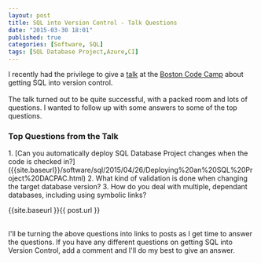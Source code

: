 ```yaml
---
layout: post
title: SQL into Version Control - Talk Questions
date: "2015-03-30 18:01"
published: true
categories: [Software, SQL]
tags: [SQL Database Project,Azure,CI]
---
```


I recently had the privilege to give a [talk][d8c0da08] at the [Boston Code Camp][41767920] about getting SQL into version control.
<br>
<br>
The talk turned out to be quite successful, with a packed room and lots of questions.
I wanted to follow up with some answers to some of the top questions.
<br>
<h3>Top Questions from the Talk</h3>
1. [Can you automatically deploy SQL Database Project changes when the code is checked in?]({{site.baseurl}}/software/sql/2015/04/26/Deploying%20an%20SQL%20Project%20DACPAC.html)
2. What kind of validation is done when changing the target database version?
3. How do you deal with multiple, dependant databases, including using symbolic links?

{{site.baseurl }}{{ post.url }}

<br>
I'll be turning the above questions into links to posts as I get time to answer the questions.
If you have any different questions on getting SQL into Version Control, add a comment and I'll do my best to give an answer.


  [41767920]: http://www.bostoncodecamp.com/ "Boston Code Camp"
  [d8c0da08]: http://www.bostoncodecamp.com/CC23/Sessions/Details/14225 "Boston Code Camp Talk"

